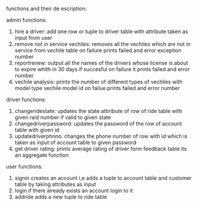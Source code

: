 functions and their  de escription:

admin functions:

1. hire a driver:
add one row or tuple to driver table with attribute taken as input from user
2. remove not in service vechiles:
removes all the vechiles which are not in service from vechile table on failure prints failed and error exception number
3. reportrenew:
output all the names of the drivers whose license is about to expire whith in 30 days if succesful on failure it prints failed and error number
4. vechile analysis:
prints the number of different types of vechiles with model type vechile model id on failue prints failed and error number


driver functions:

1. changeridestate:
updates the state attiribute of row of ride table with given raid number if valid to given state
2. changedriverpassword:
updates the password of the row of account table with given id 
3. updatedriverphnno:
changes the phone number of row with id which is taken as input of account table to given password
4. get driver rating:
prints average rating of driver form feedback table its an aggregate function 

user functions:

1. signin
creates an account i,e adds a tuple to account table and customer table by taking attributes as input
2. login
if there already exists an account login to it
3. addride
adds a new tuple to ride table